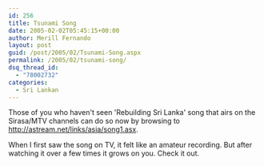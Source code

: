```yaml
---
id: 256
title: Tsunami Song
date: 2005-02-02T05:45:15+00:00
author: Merill Fernando
layout: post
guid: /post/2005/02/Tsunami-Song.aspx
permalink: /2005/02/tsunami-song/
dsq_thread_id:
  - "78002732"
categories:
  - Sri Lankan
---
```

<P>Those of you who haven't seen 'Rebuilding Sri Lanka' song that airs on the Sirasa/MTV channels can do so now by browsing to <A href="http://astream.net/links/asia/song1.asx">http://astream.net/links/asia/song1.asx</A>.</P>
<P>When I first saw the song on TV, it felt like an amateur recording. But after watching it over a few times it grows on you. Check it out.</P>